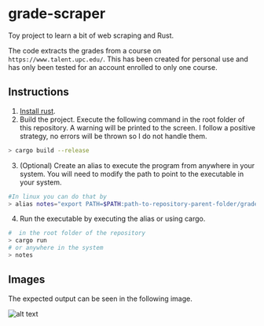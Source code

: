 # grade-scraper

Toy project to learn a bit of web scraping and Rust.

The code extracts the grades from a course on `https://www.talent.upc.edu/`.
This has been created for personal use and has only been tested for an account enrolled to only one course.


## Instructions

1. [Install rust](https://www.rust-lang.org/tools/install).
2. Build the project. Execute the following command in the root folder of this repository.
   A warning will be printed to the screen. I follow a positive strategy, no errors will be thrown so I do not handle them.
  ``` bash
  > cargo build --release
  ```
3. (Optional) Create an alias to execute the program from anywhere in your system.
    You will need to modify the path to point to the executable in your system.
```bash
#In linux you can do that by
> alias notes="export PATH=$PATH:path-to-repository-parent-folder/grade_scraper/target/release/ && grade_scraper"
```
4. Run the executable by executing the alias or using cargo.
```bash
#  in the root folder of the repository
> cargo run
# or anywhere in the system
> notes
```

## Images

The expected output can be seen in the following image.

![alt text](https://github.com/danielorihuela/grade_scraper/blob/main/images/example_output.png)
